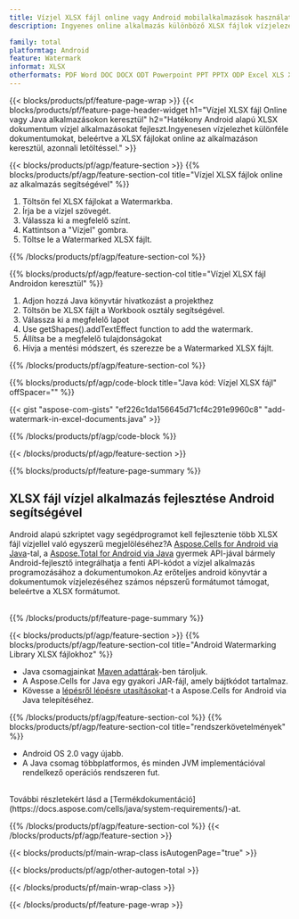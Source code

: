 ```yaml
---
title: Vízjel XLSX fájl online vagy Android mobilalkalmazások használatával
description: Ingyenes online alkalmazás különböző XLSX fájlok vízjelezéséhez.Android vízjel könyvtár Java kód XLSX munkalapokhoz.

family: total
platformtag: Android
feature: Watermark
informat: XLSX
otherformats: PDF Word DOC DOCX ODT Powerpoint PPT PPTX ODP Excel XLS XLSX ODS
---
```

{{< blocks/products/pf/feature-page-wrap >}}
{{< blocks/products/pf/feature-page-header-widget h1="Vízjel XLSX fájl Online vagy Java alkalmazásokon keresztül" h2="Hatékony Android alapú XLSX dokumentum vízjel alkalmazásokat fejleszt.Ingyenesen vízjelezhet különféle dokumentumokat, beleértve a XLSX fájlokat online az alkalmazáson keresztül, azonnali letöltéssel." >}}


{{< blocks/products/pf/agp/feature-section >}}
{{% blocks/products/pf/agp/feature-section-col title="Vízjel XLSX fájlok online az alkalmazás segítségével" %}}

1. Töltsön fel XLSX fájlokat a Watermarkba.
1. Írja be a vízjel szövegét.
1. Válassza ki a megfelelő színt.
1. Kattintson a "Vízjel" gombra.
1. Töltse le a Watermarked XLSX fájlt.

{{% /blocks/products/pf/agp/feature-section-col %}}

{{% blocks/products/pf/agp/feature-section-col title="Vízjel XLSX fájl Androidon keresztül" %}}

1. Adjon hozzá Java könyvtár hivatkozást a projekthez
1. Töltsön be XLSX fájlt a Workbook osztály segítségével.
1. Válassza ki a megfelelő lapot
1. Use getShapes().addTextEffect function to add the watermark.
1. Állítsa be a megfelelő tulajdonságokat
1. Hívja a mentési módszert, és szerezze be a Watermarked XLSX fájlt.

{{% /blocks/products/pf/agp/feature-section-col %}}

{{% blocks/products/pf/agp/code-block title="Java kód: Vízjel XLSX fájl" offSpacer="" %}}

{{< gist "aspose-com-gists" "ef226c1da156645d71cf4c291e9960c8" "add-watermark-in-excel-documents.java" >}}

{{% /blocks/products/pf/agp/code-block %}}

{{< /blocks/products/pf/agp/feature-section >}}

{{% blocks/products/pf/feature-page-summary %}}


<h2>XLSX fájl vízjel alkalmazás fejlesztése Android segítségével</h2>

Android alapú szkriptet vagy segédprogramot kell fejlesztenie több XLSX fájl vízjellel való egyszerű megjelöléséhez?A [Aspose.Cells for Android via Java](https://products.aspose.com/cells/hu/android-java/)-tal, a [Aspose.Total for Android via Java](https://products.aspose.com/total/hu/android-java/) gyermek API-jával bármely Android-fejlesztő integrálhatja a fenti API-kódot a vízjel alkalmazás programozásához a dokumentumokon.Az erőteljes android könyvtár a dokumentumok vízjelezéséhez számos népszerű formátumot támogat, beleértve a XLSX formátumot.<br /><br />

{{% /blocks/products/pf/feature-page-summary %}}

{{< blocks/products/pf/agp/feature-section >}}
{{% blocks/products/pf/agp/feature-section-col title="Android Watermarking Library XLSX fájlokhoz" %}}

- Java csomagjainkat [Maven adattárak](https://releases.aspose.com/java/repo/com/aspose/aspose-cells/)-ben tároljuk. 
- A Aspose.Cells for Java egy gyakori JAR-fájl, amely bájtkódot tartalmaz.
- Kövesse a [lépésről lépésre utasításokat](https://docs.aspose.com/cells/java/installation/#install-aspose-cells-for-java-from-maven-repository)-t a Aspose.Cells for Android via Java telepítéséhez.

{{% /blocks/products/pf/agp/feature-section-col %}}
{{% blocks/products/pf/agp/feature-section-col title="rendszerkövetelmények" %}}

- Android OS 2.0 vagy újabb.
- A Java csomag többplatformos, és minden JVM implementációval rendelkező operációs rendszeren fut.

<br />
További részletekért lásd a [Termékdokumentáció](https://docs.aspose.com/cells/java/system-requirements/)-at.

{{% /blocks/products/pf/agp/feature-section-col %}}
{{< /blocks/products/pf/agp/feature-section >}}

{{< blocks/products/pf/main-wrap-class isAutogenPage="true" >}}

{{< blocks/products/pf/agp/other-autogen-total >}}

{{< /blocks/products/pf/main-wrap-class >}}

{{< /blocks/products/pf/feature-page-wrap >}}